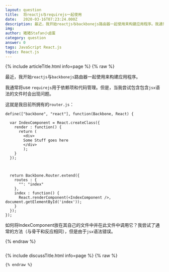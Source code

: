 ```yaml
---
layout: question
title:  将reactjs与requirejs一起使用
date:   2020-03-16T07:23:24.000Z
description: 最近，我开始reactjs与backbonejs路由器一起使用来构建应用程序。我通常将use requirejs用于依赖项和代码管理。但是，当我尝试包...
img: 
author: 猪猪Stafan小卤蛋
category: question
answer: 0
tags: JavaScript React.js
topic: React.js
---
```

<div class="article-root">
  <div class="article">
    {% include articleTitle.html info=page %}
    {% raw %}
    <div class="article-content"><p><font style="vertical-align: inherit;"><font style="vertical-align: inherit;">最近，我开始</font></font><code>reactjs</code><font style="vertical-align: inherit;"><font style="vertical-align: inherit;">与</font></font><code>backbonejs</code><font style="vertical-align: inherit;"><font style="vertical-align: inherit;">路由器</font><font style="vertical-align: inherit;">一起使用</font><font style="vertical-align: inherit;">来构建应用程序。</font></font></p>

<p><font style="vertical-align: inherit;"><font style="vertical-align: inherit;">我通常将use </font></font><code>requirejs</code><font style="vertical-align: inherit;"><font style="vertical-align: inherit;">用于依赖项和代码管理。</font><font style="vertical-align: inherit;">但是，当我尝试包含包含</font></font><code>jsx</code><font style="vertical-align: inherit;"><font style="vertical-align: inherit;">语法的</font><font style="vertical-align: inherit;">文件时会出现问题</font><font style="vertical-align: inherit;">。</font></font></p>

<p><font style="vertical-align: inherit;"><font style="vertical-align: inherit;">这就是我目前所拥有的</font></font><code>router.js</code><font style="vertical-align: inherit;"><font style="vertical-align: inherit;">：</font></font></p>

<pre><code>define(["backbone", "react"], function(Backbone, React) {<font></font>
<font></font>
  var IndexComponent = React.createClass({<font></font>
    render : function() {<font></font>
      return (<font></font>
        &lt;div&gt;<font></font>
        Some Stuff goes here<font></font>
        &lt;/div&gt;<font></font>
        );<font></font>
    }<font></font>
  });<font></font>
<font></font>
<font></font>
<font></font>
  return Backbone.Router.extend({<font></font>
    routes : {<font></font>
      "": "index"<font></font>
    },<font></font>
    index : function() {<font></font>
      React.renderComponent(&lt;IndexComponent /&gt;, document.getElementById('index'));<font></font>
    }<font></font>
  });<font></font>
});<font></font>
</code></pre>

<p><font style="vertical-align: inherit;"><font style="vertical-align: inherit;">如何将IndexComponent放在其自己的文件中并在此文件中调用它？</font><font style="vertical-align: inherit;">我尝试了通常的方法（与骨干和反应相同），但是由于</font></font><code>jsx</code><font style="vertical-align: inherit;"><font style="vertical-align: inherit;">语法</font><font style="vertical-align: inherit;">错误</font><font style="vertical-align: inherit;">。</font></font></p></div>
    {% endraw %}
  </div>
  <p style="height: 0;width:0;overflow: hidden;"> 第1795篇《将reactjs与requirejs一起使用》来自Winter(https://github.com/aiyld/aiyld.github.io)的站点</p>
  <div class="discuss-wrapper">
    {% include discussTitle.html info=page %}
    {% raw %}
    
    {% endraw %}
  </div>
<div>
